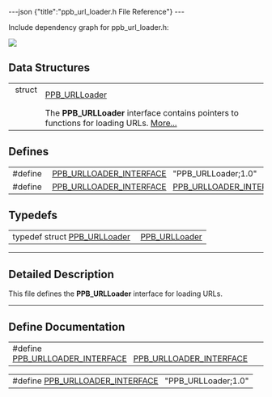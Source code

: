 ---json {"title":"ppb\_url\_loader.h File Reference"} ---

Include dependency graph for ppb\_url\_loader.h:

![](/docs/native-client/pepper_dev/c/ppb__url__loader_8h__incl.png)

Data Structures
---------------

<table><tbody><tr class="odd"><td style="text-align: right;">struct  </td><td><a href="/docs/native-client/pepper_dev/c/struct_p_p_b___u_r_l_loader__1__0/" class="el">PPB_URLLoader</a></td></tr><tr class="even"><td style="text-align: right;"> </td><td>The <strong>PPB_URLLoader</strong> interface contains pointers to functions for loading URLs. <a href="/docs/native-client/pepper_dev/c/struct_p_p_b___u_r_l_loader__1__0#details">More...</a><br />
</td></tr></tbody></table>

Defines
-------

<table><tbody><tr class="odd"><td style="text-align: right;">#define </td><td><a href="/docs/native-client/pepper_dev/c/ppb__url__loader_8h#adebf43440c53ea088f68ae376a7c7bbb" class="el">PPB_URLLOADER_INTERFACE</a>   "PPB_URLLoader;1.0"</td></tr><tr class="even"><td style="text-align: right;">#define </td><td><a href="/docs/native-client/pepper_dev/c/ppb__url__loader_8h#ae1fa8c5cdfccb7ea67e184b1e5e1009e" class="el">PPB_URLLOADER_INTERFACE</a>   <a href="/docs/native-client/pepper_dev/c/ppb__url__loader_8h#adebf43440c53ea088f68ae376a7c7bbb" class="el">PPB_URLLOADER_INTERFACE</a></td></tr></tbody></table>

Typedefs
--------

<table><tbody><tr class="odd"><td style="text-align: right;">typedef struct <a href="/docs/native-client/pepper_dev/c/struct_p_p_b___u_r_l_loader__1__0/" class="el">PPB_URLLoader</a> </td><td><a href="/docs/native-client/pepper_dev/c/group___interfaces#ga307f562a9e41991de7c80b75cd7f379c" class="el">PPB_URLLoader</a></td></tr></tbody></table>

------------------------------------------------------------------------

<span id="details" class="anchor" style="margin: 0;"></span>

Detailed Description
--------------------

This file defines the **PPB\_URLLoader** interface for loading URLs.

------------------------------------------------------------------------

Define Documentation
--------------------

<span id="ae1fa8c5cdfccb7ea67e184b1e5e1009e" class="anchor" style="margin: 0;"></span>

<table><tbody><tr class="odd"><td>#define <a href="/docs/native-client/pepper_dev/c/ppb__url__loader_8h#ae1fa8c5cdfccb7ea67e184b1e5e1009e" class="el">PPB_URLLOADER_INTERFACE</a>   <a href="/docs/native-client/pepper_dev/c/ppb__url__loader_8h#adebf43440c53ea088f68ae376a7c7bbb" class="el">PPB_URLLOADER_INTERFACE</a></td></tr></tbody></table>

<span id="adebf43440c53ea088f68ae376a7c7bbb" class="anchor" style="margin: 0;"></span>

<table><tbody><tr class="odd"><td>#define <a href="/docs/native-client/pepper_dev/c/ppb__url__loader_8h#adebf43440c53ea088f68ae376a7c7bbb" class="el">PPB_URLLOADER_INTERFACE</a>   "PPB_URLLoader;1.0"</td></tr></tbody></table>
